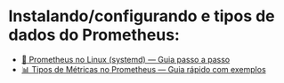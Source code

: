 # Instalando/configurando e tipos de dados do Prometheus:

- [🚀 Prometheus no Linux (systemd) — Guia passo a passo](tutorial/TUTORIAL.md)
- [📊 Tipos de Métricas no Prometheus — Guia rápido com exemplos](tutorial/TIPOS_DADOS.md)
